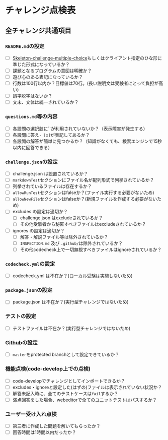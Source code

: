 # チャレンジ点検表

## 全チャレンジ共通項目

### `README.md`の設定
- [ ] [Skeleton-challenge-multiple-choice](https://github.com/code-check/skeleton-challenge-multiple-choice/blob/master/README.md)もしくはクライアント指定のひな形に準じた形式になっているか？
- [ ] 課題となるプログラムの意図は明確か？
- [ ] 遊び心のある表記になっているか？
- [ ] 行数は100行以内か？目標値は70行。(長い説明文は受験者にとって負担が高い)
- [ ] 誤字脱字はないか？
- [ ] 文末、文体は統一されているか？

### `questions.md`等の内容
- [ ] 各設問の選択肢に\`\`が利用されていないか？（表示障害が発生する）
- [ ] 各設問に答え`- [x]`が表記してあるか？
- [ ] 各設問の解答が簡単に見つかるか？（知識がなくても、検索エンジンで15秒以内に回答できる）

### `challenge.json`の設定
- [ ] challenge.json は設置されているか？
- [ ] `markdownTest`セクションにファイル名が配列形式で列挙されているか？
- [ ] 列挙されているファイルは存在するか？
- [ ] `allowRunTest`セクションはfalseか？(ファイル実行する必要がないため)
- [ ] `allowNewFile`セクションはfalseか？(新規ファイルを作成する必要がないため)
- [ ] excludes の設定は適切か？
  - [ ] challenge.json はexcludeされているか？
  - [ ] その他受験者から秘匿すべきファイルはexcludeされているか？
- [ ] ignores の設定は適切か？
  - [ ] 解答・解説ファイル等は除外されているか？
  - [ ] `INSPECTION.md` 及び `.github/`は除外されているか？
  - [ ] その他codecheck上で一切無視すべきファイルはignoreされているか？

### `codecheck.yml`の設定
- [ ] codecheck.yml は不在か？(ローカル受験は実施しないため)

### `package.json`の設定
- [ ] package.json は不在か？(実行型チャレンジではないため)

### テストの設定
- [ ] テストファイルは不在か？(実行型チャレンジではないため)

### Githubの設定
- [ ] `master`をprotected branchとして設定できているか？

### 機能点検(code-develop上での点検)
- [ ] code-developでチャレンジとしてインポートできるか？
- [ ] excludes・ignoreと設定した(はずの)ファイルは表示されていない状況か？
- [ ] 解答未記入時に、全てのテストケースは`fail`するか？
- [ ] 満点回答をした場合、webeditorで全てのユニットテストはパスするか？

### ユーザー受け入れ点検
- [ ] 第三者に作成した問題を解いてもらったか？
- [ ] 回答時間は1時間以内だったか？